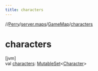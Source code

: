 ```yaml
---
title: characters
---
```

//[Perry](../../../index.html)/[server.maps](../index.html)/[GameMap](index.html)/[characters](characters.html)



# characters



[jvm]\
val [characters](characters.html): [MutableSet](https://kotlinlang.org/api/latest/jvm/stdlib/kotlin.collections/-mutable-set/index.html)&lt;[Character](../../client/-character/index.html)&gt;




